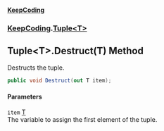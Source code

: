 #### [KeepCoding](index.md 'index')
### [KeepCoding](KeepCoding.md 'KeepCoding').[Tuple&lt;T&gt;](Tuple.T..md 'KeepCoding.Tuple&lt;T&gt;')
## Tuple&lt;T&gt;.Destruct(T) Method
Destructs the tuple.  
```csharp
public void Destruct(out T item);
```
#### Parameters
<a name='KeepCoding.Tuple.T..Destruct(T).item'></a>
`item` [T](Tuple.T..md#KeepCoding.Tuple.T..T 'KeepCoding.Tuple&lt;T&gt;.T')  
The variable to assign the first element of the tuple.
  
